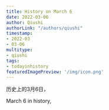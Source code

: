 ```yaml
---
title: History on March 6
date: 2022-03-06
author: Qiushi 
authorLink: "/authors/qiushi"
timestamp: 
- 2022-03
- 03-06
multitype: 
- qiushi
tags: 
- todayinhistory
featuredImagePreview: '/img/icon.png'
---
```









历史上的3月6日，

March 6 in history, 

<!--more-->

